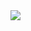 <!-- #image --><img align="center" src="https://apod.nasa.gov/apod/image/2012/MammatusRushmore_Mattuzzi_960.jpg"></br><!-- #end -->
